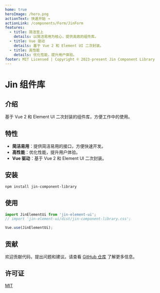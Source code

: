 ```yaml
---
home: true
heroImage: /hero.png
actionText: 快速开始 →
actionLink: /components/Form/JinForm
features:
  - title: 简洁至上
    details: 以简洁易用为核心，提供高效的组件库。
  - title: Vue 驱动
    details: 基于 Vue 2 和 Element UI 二次封装。
  - title: 高性能
    details: 优化性能，提升用户体验。
footer: MIT Licensed | Copyright © 2023-present Jin Component Library
---
```


# Jin 组件库

## 介绍

基于 Vue 2 和 Element UI 二次封装的组件库，方便工作中的使用。

## 特性

- **简洁易用**：提供简洁易用的接口，方便快速开发。
- **高性能**：优化性能，提升用户体验。
- **Vue 驱动**：基于 Vue 2 和 Element UI 二次封装。

## 安装

```bash
npm install jin-component-library
```

## 使用

```javascript
import JinElementUi from 'jin-element-ui';
// import 'jin-element-ui/dist/jin-component-library.css';

Vue.use(JinElementUi);
```

## 贡献

欢迎贡献代码，提出问题和建议。请查看 [GitHub 仓库](https://github.com/your-repo) 了解更多信息。

## 许可证

[MIT](https://opensource.org/licenses/MIT)
